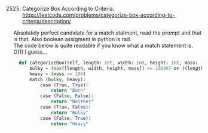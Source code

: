   2525. Categorize Box According to Criteria: https://leetcode.com/problems/categorize-box-according-to-criteria/description/

  Absolutely perfect candidate for a match statment, read the prompt and that is that.  Also boolean assigment in python is rad.  
  The code below is quite readable if you know what a match statement is.  O(1) I guess...

```python
  def categorizeBox(self, length: int, width: int, height: int, mass: int) -> str:
      bulky = (max([length, width, height, mass]) >= 10000) or ((length*width*height) >= 1000000000)
      heavy = (mass >= 100)
      match (bulky, heavy):
          case (True, True):
              return "Both"
          case (False, False):
              return "Neither"
          case (True, False):
              return "Bulky"
          case (False, True):
              return "Heavy"
 ```


